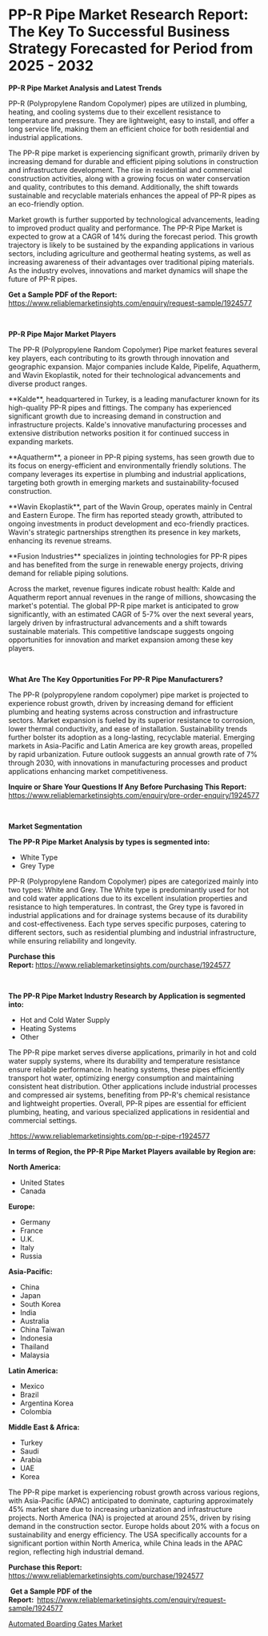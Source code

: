 <p><h1>PP-R Pipe Market Research Report: The Key To Successful Business Strategy Forecasted for Period from 2025 - 2032</h1></p><p><strong>PP-R Pipe Market Analysis and Latest Trends</strong></p>
<p><p>PP-R (Polypropylene Random Copolymer) pipes are utilized in plumbing, heating, and cooling systems due to their excellent resistance to temperature and pressure. They are lightweight, easy to install, and offer a long service life, making them an efficient choice for both residential and industrial applications. </p><p>The PP-R pipe market is experiencing significant growth, primarily driven by increasing demand for durable and efficient piping solutions in construction and infrastructure development. The rise in residential and commercial construction activities, along with a growing focus on water conservation and quality, contributes to this demand. Additionally, the shift towards sustainable and recyclable materials enhances the appeal of PP-R pipes as an eco-friendly option.</p><p>Market growth is further supported by technological advancements, leading to improved product quality and performance. The PP-R Pipe Market is expected to grow at a CAGR of 14% during the forecast period. This growth trajectory is likely to be sustained by the expanding applications in various sectors, including agriculture and geothermal heating systems, as well as increasing awareness of their advantages over traditional piping materials. As the industry evolves, innovations and market dynamics will shape the future of PP-R pipes.</p></p>
<p><strong>Get a Sample PDF of the Report:&nbsp;</strong> <a href="https://www.reliablemarketinsights.com/enquiry/request-sample/1924577?utm_campaign=3121&utm_medium=2&utm_source=Github&utm_content=ia&utm_term=28032025&utm_id=pp-r-pipe">https://www.reliablemarketinsights.com/enquiry/request-sample/1924577</a></p>
<p>&nbsp;</p>
<p><strong>PP-R Pipe Major Market Players</strong></p>
<p><p>The PP-R (Polypropylene Random Copolymer) Pipe market features several key players, each contributing to its growth through innovation and geographic expansion. Major companies include Kalde, Pipelife, Aquatherm, and Wavin Ekoplastik, noted for their technological advancements and diverse product ranges.</p><p>**Kalde**, headquartered in Turkey, is a leading manufacturer known for its high-quality PP-R pipes and fittings. The company has experienced significant growth due to increasing demand in construction and infrastructure projects. Kalde's innovative manufacturing processes and extensive distribution networks position it for continued success in expanding markets.</p><p>**Aquatherm**, a pioneer in PP-R piping systems, has seen growth due to its focus on energy-efficient and environmentally friendly solutions. The company leverages its expertise in plumbing and industrial applications, targeting both growth in emerging markets and sustainability-focused construction.</p><p>**Wavin Ekoplastik**, part of the Wavin Group, operates mainly in Central and Eastern Europe. The firm has reported steady growth, attributed to ongoing investments in product development and eco-friendly practices. Wavin's strategic partnerships strengthen its presence in key markets, enhancing its revenue streams.</p><p>**Fusion Industries** specializes in jointing technologies for PP-R pipes and has benefited from the surge in renewable energy projects, driving demand for reliable piping solutions. </p><p>Across the market, revenue figures indicate robust health: Kalde and Aquatherm report annual revenues in the range of millions, showcasing the market's potential. The global PP-R pipe market is anticipated to grow significantly, with an estimated CAGR of 5-7% over the next several years, largely driven by infrastructural advancements and a shift towards sustainable materials. This competitive landscape suggests ongoing opportunities for innovation and market expansion among these key players.</p></p>
<p>&nbsp;</p>
<p><strong>What Are The Key Opportunities For PP-R Pipe Manufacturers?</strong></p>
<p><p>The PP-R (polypropylene random copolymer) pipe market is projected to experience robust growth, driven by increasing demand for efficient plumbing and heating systems across construction and infrastructure sectors. Market expansion is fueled by its superior resistance to corrosion, lower thermal conductivity, and ease of installation. Sustainability trends further bolster its adoption as a long-lasting, recyclable material. Emerging markets in Asia-Pacific and Latin America are key growth areas, propelled by rapid urbanization. Future outlook suggests an annual growth rate of 7% through 2030, with innovations in manufacturing processes and product applications enhancing market competitiveness.</p></p>
<p><strong>Inquire or Share Your Questions If Any Before Purchasing This Report:</strong> <a href="https://www.reliablemarketinsights.com/enquiry/pre-order-enquiry/1924577?utm_campaign=3121&utm_medium=2&utm_source=Github&utm_content=ia&utm_term=28032025&utm_id=pp-r-pipe">https://www.reliablemarketinsights.com/enquiry/pre-order-enquiry/1924577</a></p>
<p>&nbsp;</p>
<p><strong>Market Segmentation</strong></p>
<p><strong>The PP-R Pipe Market Analysis by types is segmented into:</strong></p>
<p><ul><li>White Type</li><li>Grey Type</li></ul></p>
<p><p>PP-R (Polypropylene Random Copolymer) pipes are categorized mainly into two types: White and Grey. The White type is predominantly used for hot and cold water applications due to its excellent insulation properties and resistance to high temperatures. In contrast, the Grey type is favored in industrial applications and for drainage systems because of its durability and cost-effectiveness. Each type serves specific purposes, catering to different sectors, such as residential plumbing and industrial infrastructure, while ensuring reliability and longevity.</p></p>
<p><strong>Purchase this Report:&nbsp;</strong><a href="https://www.reliablemarketinsights.com/purchase/1924577?utm_campaign=3121&utm_medium=2&utm_source=Github&utm_content=ia&utm_term=28032025&utm_id=pp-r-pipe">https://www.reliablemarketinsights.com/purchase/1924577</a></p>
<p>&nbsp;</p>
<p><strong>The PP-R Pipe Market Industry Research by Application is segmented into:</strong></p>
<p><ul><li>Hot and Cold Water Supply</li><li>Heating Systems</li><li>Other</li></ul></p>
<p><p>The PP-R pipe market serves diverse applications, primarily in hot and cold water supply systems, where its durability and temperature resistance ensure reliable performance. In heating systems, these pipes efficiently transport hot water, optimizing energy consumption and maintaining consistent heat distribution. Other applications include industrial processes and compressed air systems, benefiting from PP-R's chemical resistance and lightweight properties. Overall, PP-R pipes are essential for efficient plumbing, heating, and various specialized applications in residential and commercial settings.</p></p>
<p><a href="https://www.reliablemarketinsights.com/pp-r-pipe-r1924577?utm_campaign=3121&utm_medium=2&utm_source=Github&utm_content=ia&utm_term=28032025&utm_id=pp-r-pipe">&nbsp;https://www.reliablemarketinsights.com/pp-r-pipe-r1924577</a></p>
<p><strong>In terms of Region, the PP-R Pipe Market Players available by Region are:</strong></p>
<p>
    <p> <strong> North America: </strong>
        <ul>
            <li>United States</li>
            <li>Canada</li>
        </ul>
        </p> 
    <p> <strong> Europe: </strong>
        <ul>
            <li>Germany</li>
            <li>France</li>
            <li>U.K.</li>
            <li>Italy</li>
            <li>Russia</li>
        </ul>
        </p> 
    <p> <strong> Asia-Pacific: </strong>
        <ul>
            <li>China</li>
            <li>Japan</li>
            <li>South Korea</li>
            <li>India</li>
            <li>Australia</li>
            <li>China Taiwan</li>
            <li>Indonesia</li>
            <li>Thailand</li>
            <li>Malaysia</li>
        </ul>
        </p> 
    <p> <strong> Latin America: </strong>
        <ul>
            <li>Mexico</li>
            <li>Brazil</li>
            <li>Argentina Korea</li>
            <li>Colombia</li>
        </ul>
        </p> 
    <p> <strong> Middle East & Africa: </strong>
        <ul>
            <li>Turkey</li>
            <li>Saudi</li>
            <li>Arabia</li>
            <li>UAE</li>
            <li>Korea</li>
        </ul>
    </p>
    </p>
<p><p>The PP-R pipe market is experiencing robust growth across various regions, with Asia-Pacific (APAC) anticipated to dominate, capturing approximately 45% market share due to increasing urbanization and infrastructure projects. North America (NA) is projected at around 25%, driven by rising demand in the construction sector. Europe holds about 20% with a focus on sustainability and energy efficiency. The USA specifically accounts for a significant portion within North America, while China leads in the APAC region, reflecting high industrial demand.</p></p>
<p><strong>Purchase this Report: </strong><a href="https://www.reliablemarketinsights.com/purchase/1924577?utm_campaign=3121&utm_medium=2&utm_source=Github&utm_content=ia&utm_term=28032025&utm_id=pp-r-pipe">https://www.reliablemarketinsights.com/purchase/1924577</a></p>
<p>&nbsp;<strong>Get a Sample PDF of the Report:&nbsp;&nbsp;</strong><a href="https://www.reliablemarketinsights.com/enquiry/request-sample/1924577?utm_campaign=3121&utm_medium=2&utm_source=Github&utm_content=ia&utm_term=28032025&utm_id=pp-r-pipe">https://www.reliablemarketinsights.com/enquiry/request-sample/1924577</a></p>
<p><strong></strong></p>
<p><p><a href="https://github.com/hunanuzmez/Market-Research-Report-List-1/blob/main/automated-boarding-gates-market.md?utm_campaign=3121&utm_medium=2&utm_source=Github&utm_content=ia&utm_term=28032025&utm_id=pp-r-pipe">Automated Boarding Gates Market</a></p></p>